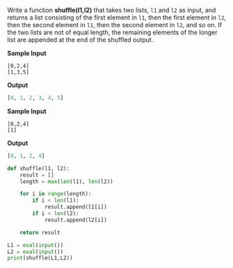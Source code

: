 Write a function  **shuffle(l1,l2)**  that takes two lists,  `l1`  and  `l2`  as input, and returns a list consisting of the first element in  `l1`, then the first element in  `l2`, then the second element in  `l1`, then the second element in  `l2`, and so on. If the two lists are not of equal length, the remaining elements of the longer list are appended at the end of the shuffled output.  
  

**Sample Input**

```
[0,2,4]
[1,3,5]
```

**Output**

```python
[0, 1, 2, 3, 4, 5]
```

**Sample Input**

```
[0,2,4]
[1]
```

**Output**

```python
[0, 1, 2, 4]
```
```python
def shuffle(l1, l2):
    result = []
    length = max(len(l1), len(l2))

    for i in range(length):
        if i < len(l1):
            result.append(l1[i])
        if i < len(l2):
            result.append(l2[i])

    return result

L1 = eval(input())
L2 = eval(input())
print(shuffle(L1,L2))
```
